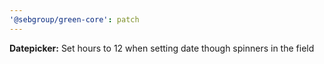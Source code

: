 ```yaml
---
'@sebgroup/green-core': patch
---
```


**Datepicker:** Set hours to 12 when setting date though spinners in the field
